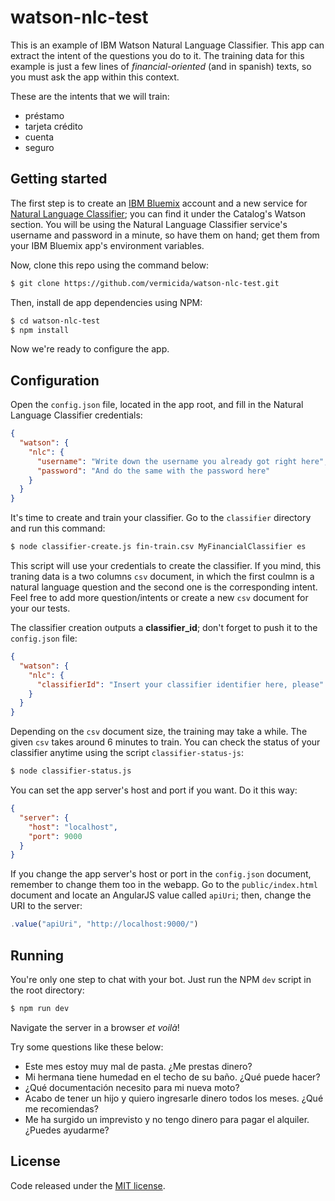 # watson-nlc-test

This is an example of IBM Watson Natural Language Classifier. This app can extract the intent of the questions you do to it. The training data for this example is just a few lines of _financial-oriented_ (and in spanish) texts, so you must ask the app within this context.

These are the intents that we will train:
- préstamo
- tarjeta crédito
- cuenta
- seguro

## Getting started

The first step is to create an [IBM Bluemix](https://console.ng.bluemix.net/) account and a new service for [Natural Language Classifier](https://console.ng.bluemix.net/catalog/services/natural-language-classifier/); you can find it under the Catalog's Watson section. You will be using the Natural Language Classifier service's username and password in a minute, so have them on hand; get them from your IBM Bluemix app's environment variables.

Now, clone this repo using the command below:
```bash
$ git clone https://github.com/vermicida/watson-nlc-test.git
```

Then, install de app dependencies using NPM:
```bash
$ cd watson-nlc-test
$ npm install
```

Now we're ready to configure the app.

## Configuration

Open the `config.json` file, located in the app root, and fill in the Natural Language Classifier credentials: 
```json
{
  "watson": {
    "nlc": {
      "username": "Write down the username you already got right here",
      "password": "And do the same with the password here"
    }
  }
}
```

It's time to create and train your classifier. Go to the `classifier` directory and run this command:
```bash
$ node classifier-create.js fin-train.csv MyFinancialClassifier es
```

This script will use your credentials to create the classifier. If you mind, this traning data is a two columns `csv` document, in which the first coulmn is a natural language question and the second one is the corresponding intent. Feel free to add more question/intents or create a new `csv` document for your our tests.

The classifier creation outputs a **classifier_id**; don't forget to push it to the `config.json` file:
```json
{
  "watson": {
    "nlc": {
      "classifierId": "Insert your classifier identifier here, please"
    }
  }
}
```

Depending on the `csv` document size, the training may take a while. The given `csv` takes around 6 minutes to train. You can check the status of your classifier anytime using the script `classifier-status-js`:
```bash
$ node classifier-status.js
```

You can set the app server's host and port if you want. Do it this way:
```json
{
  "server": {
    "host": "localhost",
    "port": 9000
  }
}
```

If you change the app server's host or port in the `config.json` document, remember to change them too in the webapp. Go to the `public/index.html` document and locate an AngularJS value called `apiUri`; then, change the URI to the server:
```javascript
.value("apiUri", "http://localhost:9000/")
```

## Running

You're only one step to chat with your bot. Just run the NPM `dev` script in the root directory:
```bash
$ npm run dev
```

Navigate the server in a browser _et voilà_!

Try some questions like these below:
- Este mes estoy muy mal de pasta. ¿Me prestas dinero?
- Mi hermana tiene humedad en el techo de su baño. ¿Qué puede hacer?
- ¿Qué documentación necesito para mi nueva moto?
- Acabo de tener un hijo y quiero ingresarle dinero todos los meses. ¿Qué me recomiendas?
- Me ha surgido un imprevisto y no tengo dinero para pagar el alquiler. ¿Puedes ayudarme?

## License

Code released under the [MIT license](./LICENSE).
